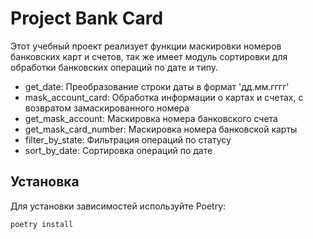 # Project Bank Card 

Этот учебный проект реализует функции маскировки номеров банковских карт и счетов, 
так же имеет модуль сортировки для обработки банковских операций по дате и типу.

- get_date: Преобразование строки даты в формат 'дд.мм.гггг'
- mask_account_card: Обработка информации о картах и счетах, с возвратом замаскированного номера
- get_mask_account: Маскировка номера банковского счета
- get_mask_card_number: Маскировка номера банковской карты
- filter_by_state: Фильтрация операций по статусу
- sort_by_date: Сортировка операций по дате
## Установка

Для установки зависимостей используйте Poetry:

```bash
poetry install
```
